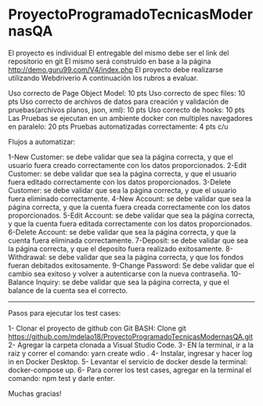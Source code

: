 # ProyectoProgramadoTecnicasModernasQA

El proyecto es individual
El entregable del mismo debe ser el link del repositorio en git
El mismo será construido en base a la página http://demo.guru99.com/V4/index.php
El proyecto debe realizarse utilizando Webdriverio
A continuación los rubros a evaluar.


Uso correcto de Page Object Model: 10 pts
Uso correcto de spec files: 10 pts
Uso correcto de archivos de datos para creación y validación de pruebas(archivos planos, json, xml): 10 pts
Uso correcto de hooks: 10 pts
Las Pruebas se ejecutan en un ambiente docker con multiples navegadores en paralelo: 20 pts
Pruebas automatizadas correctamente: 4 pts c/u


Flujos a automatizar:

1-New Customer: se debe validar que sea la página correcta, y que el usuario fuera creado correctamente con los datos proporcionados.
2-Edit Customer: se debe validar que sea la página correcta, y que el usuario fuera editado correctamente con los datos proporcionados.
3-Delete Customer: se debe validar que sea la página correcta, y que el usuario fuera eliminado correctamente.
4-New Account: se debe validar que sea la página correcta, y que la cuenta fuera creada correctamente con los datos proporcionados.
5-Edit Account: se debe validar que sea la página correcta, y que la cuenta fuera editada correctamente con los datos proporcionados.
6-Delete Account: se debe validar que sea la página correcta, y que la cuenta fuera eliminada correctamente.
7-Deposit: se debe validar que sea la página correcta, y que el deposito fuera realizado exitosamente.
8-Withdrawal: se debe validar que sea la página correcta, y que los fondos fueran debitados exitosamente.
9-Change Password: Se debe validar que el cambio sea exitoso y volver a autenticarse con la nueva contraseña.
10-Balance Inquiry: se debe validar que sea la página correcta, y que el balance de la cuenta sea el correcto.

--------------------------------------------------------------------------------------------------------------

Pasos para ejecutar los test cases:

1- Clonar el proyecto de github con Git BASH: Clone git https://github.com/mdelao18/ProyectoProgramadoTecnicasModernasQA.git
2- Agregar la carpeta clonada a Visual Studio Code.
3- EN la terminal, ir a la raiz y correr el comando: yarn create wdio .
4- Instalar, ingresar y hacer log in en Docker Desktop.
5- Levantar el servicio de docker desde la terminal: docker-compose up.
6- Para correr los test cases, agregar en la terminal el comando:  npm test y darle enter.

Muchas gracias!